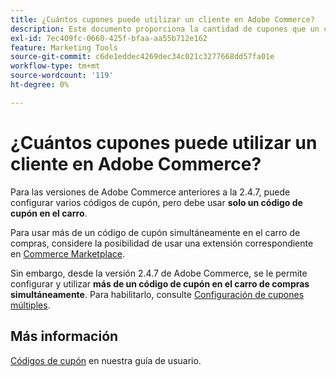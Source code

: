 ```yaml
---
title: ¿Cuántos cupones puede utilizar un cliente en Adobe Commerce?
description: Este documento proporciona la cantidad de cupones que un cliente puede utilizar en Adobe Commerce.
exl-id: 7ec409fc-0660-425f-bfaa-aa55b712e162
feature: Marketing Tools
source-git-commit: c6de1eddec4269dec34c021c3277668dd57fa01e
workflow-type: tm+mt
source-wordcount: '119'
ht-degree: 0%

---
```


# ¿Cuántos cupones puede utilizar un cliente en Adobe Commerce?

Para las versiones de Adobe Commerce anteriores a la 2.4.7, puede configurar varios códigos de cupón, pero debe usar **solo un código de cupón en el carro**.

Para usar más de un código de cupón simultáneamente en el carro de compras, considere la posibilidad de usar una extensión correspondiente en [Commerce Marketplace](https://marketplace.magento.com/).

Sin embargo, desde la versión 2.4.7 de Adobe Commerce, se le permite configurar y utilizar **más de un código de cupón en el carro de compras simultáneamente**. Para habilitarlo, consulte [Configuración de cupones múltiples](https://experienceleague.adobe.com/en/docs/commerce-admin/config/sales/sales#multicoupon-settings).

## Más información

[Códigos de cupón](https://experienceleague.adobe.com/docs/commerce-admin/marketing/promotions/cart-rules/price-rules-cart-coupon.html) en nuestra guía de usuario.
